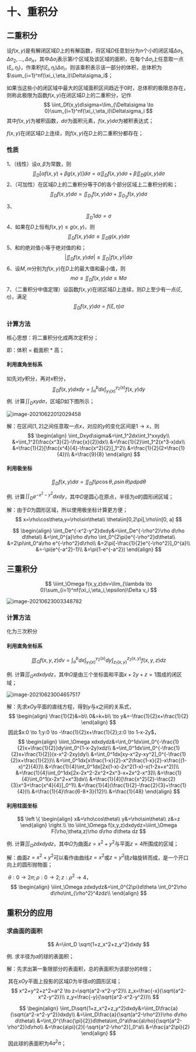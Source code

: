 # 十、重积分

## 二重积分

设$f(x,y)$是有解闭区域$D$上的有解函数，将区域$D$任意划分为$n$个小的闭区域$\Delta\sigma_1,\Delta\sigma_2,...,\Delta\sigma_n$，其中$\Delta\sigma_i$表示第$i$个区域及该区域的面积，在每个$\Delta\sigma_i$上任意取一点$(\xi_i,\eta_i)$，作乘积$f(\xi_i,\eta_i)\Delta\sigma_i$，则该乘积表示该一部分的体积，总体积为$\sum_{i=1}^nf(\xi_i,\eta_i)\Delta\sigma_i$；

如果当这些小的闭区域中最大的区域面积区间趋近于0时，总体积的极限总存在，则称此极限为函数$f(x,y)$在闭区域$D$上的二重积分，记作
$$
\iint_Df(x,y)d\sigma=\lim_{\Delta\sigma \to 0}\sum_{i=1}^nf(\xi_i,\eta_i)\Delta\sigma_i
$$
其中$f(x,y)$为被积函数，$d\sigma$为面积元素，$f(x,y)d\sigma$为被积表达式；

$f(x,y)$在闭区域$D$上连续，则$f(x,y)$在$D$上的二重积分都存在；

### 性质

1、（线性）设$\alpha,\beta$为常数，则
$$
\iint_D[\alpha f(x,y)+\beta g(x,y)]d\sigma=\alpha\iint_Df(x,y)d\sigma+\beta\iint_Dg(x,y)d\sigma
$$
2、（可加性）在区域$D$上的二重积分等于$D$的各个部分区域上二重积分的和；
$$
\iint_Df(x,y)d\sigma=\iint_{D_1}f(x,y)d\sigma+\iint_{D_2}f(x,y)d\sigma
$$
3、
$$
\iint_D1d\sigma=\sigma
$$
4、如果在$D$上恒有$f(x,y)\leqslant g(x,y)$，则
$$
\iint_Df(x,y)d\sigma \leqslant \iint_Dg(x,y)d\sigma
$$
5、和的绝对值小等于绝对值的和；
$$
|\iint_Df(x,y)d\sigma| \leqslant \iint_D|f(x,y)|d\sigma
$$
6、设$M,m$分别为$f(x,y)$在$D$上的最大值和最小值，则
$$
m\sigma \leqslant \iint_Df(x,y)d\sigma \leqslant M\sigma
$$
7、（二重积分中值定理）设函数$f(x,y)$在闭区域$D$上连续，则$D$上至少有一点$(\xi,\eta)$，满足
$$
\iint_Df(x,y)d\sigma=f(\xi,\eta)\sigma
$$

### 计算方法

核心思想：将二重积分化成两次定积分；

即：体积 = 截面积 * 高；

#### 利用直角坐标系

如先对$y$积分，再对$x$积分，
$$
\iint_Df(x,y)dxdy=\int_a^bdx\int_{y_1(x)}^{y_2(x)}f(x,y)dy
$$
例. 计算$\iint_Dxyd\sigma$，区域$D$如下图所示；

![image-20210622012029458](C:\Users\dzw\AppData\Roaming\Typora\typora-user-images\image-20210622012029458.png)

解：在区间$[1,2]$之间任意取一点$x$，对应的$y$的变化区间是$1\to x$，则
$$
\begin{align}
\iint_Dxyd\sigma&=\int_1^2dx\int_1^xxydy\\
&=\int_1^2(\frac{x^3}{2}-\frac{x}{2})dx\\
&=\frac{1}{2}\int_1^2(x^3-x)dx\\
&=\frac{1}{2}[\frac{x^4}{4}-\frac{x^2}{2}]_1^2\\
&=\frac{1}{2}(2+\frac{1}{4})\\
&=\frac{9}{8}
\end{align}
$$

#### 利用极坐标

$$
\iint_Df(x,y)d\sigma=\iint_Df(\rho\cos\theta,\rho\sin\theta)\rho d\rho d\theta
$$

例. 计算$\iint_De^{-x^2-y^2}dxdy$，其中$D$是圆心在原点，半径为$a$的圆形闭区域；

解：由于$D$为圆形区域，所以使用极坐标计算更方便；
$$
x=\rho\cos\theta,y=\rho\sin\theta\\
\theta\in[0,2\pi],\rho\in[0, a]
$$

$$
\begin{align}
\iint_De^{-x^2-y^2}dxdy&=\iint_De^{-\rho^2}\rho d\rho d\theta\\
&=\int_0^{a}\rho d\rho \int_0^{2\pi}e^{-\rho^2}d\theta\\
&=2\pi\int_0^a\rho e^{-\rho^2}d\rho\\
&=2\pi[-\frac{1}{2}e^{-\rho^2}]_0^{a}\\
&=-\pi(e^{-a^2}-1)\\
&=\pi(1-e^{-a^2})
\end{align}
$$

## 三重积分

$$
\iiint_\Omega f(x,y,z)dv=\lim_{\lambda \to 0}\sum_{i=1}^nf(\xi_i,\eta_i,\epsilon)\Delta v_i
$$

![image-20210623003348782](C:\Users\dzw\AppData\Roaming\Typora\typora-user-images\image-20210623003348782.png)

### 计算方法

化为三次积分

#### 利用直角坐标系

$$
\iiint_\Omega f(x,y,z)dv=\int_a^bdx\int_{y_1(x)}^{y_2(x)}dy\int_{z_1(x,y)}^{z_2(x,y)}f(x,y,z)dz
$$



例. 计算$\iiint_\Omega xdxdydz$，其中$\Omega$是由三个坐标面和平面$x+2y+z=1$围成的闭区域；

![image-20210623004657517](C:\Users\dzw\AppData\Roaming\Typora\typora-user-images\image-20210623004657517.png)

解：先求$xOy$平面的直线方程，得到$y$与$x$之间的关系式，
$$
\begin{align}
\frac{1}{2}&=b\\
0&=k+b\\
\to y&=-\frac{1}{2}x+\frac{1}{2}
\end{align}
$$
​		因此$x:0 \to 1;y:0 \to -\frac{1}{2}x+\frac{1}{2};z:0 \to 1-x-2y$，
$$
\begin{align}
\iiint_\Omega xdxdydz&=\int_0^1dx\int_0^{-\frac{1}{2}x+\frac{1}{2}}dy\int_0^{1-x-2y}xdz\\
&=\int_0^1dx\int_0^{-\frac{1}{2}x+\frac{1}{2}}(x-x^2-2xy)dy\\
&=\int_0^1dx[xy-x^2y-xy^2]_0^{-\frac{1}{2}x+\frac{1}{2}}\\
&=\int_0^1dx[x\frac{1-x}{2}-x^2\frac{1-x}{2}-x\frac{(1-x)^2}{4}]\\
&=\frac{1}{4}\int_0^1dx[2x(1-x)-2x^2(1-x)-x(1-2x+x^2)]\\
&=\frac{1}{4}\int_0^1dx[2x-2x^2-2x^2+2x^3-x+2x^2-x^3]\\
&=\frac{1}{4}\int_0^1(x-2x^2+x^3)dx\\
&=\frac{1}{4}[\frac{x^2}{2}-\frac{2}{3}x^3+\frac{x^4}{4}]_0^1\\
&=\frac{1}{4}(\frac{1}{2}-\frac{2}{3}+\frac{1}{4})\\
&=\frac{1}{4}\frac{6-8+3}{12}\\
&=\frac{1}{48}
\end{align}
$$


#### 利用柱面坐标

$$
\left \{
\begin{align}
x&=\rho\cos\theta\\
y&=\rho\sin\theta\\
z&=z
\end{align}
\right.\\
\to
\iiint_\Omega f(x,y,z)dxdydz=\iiint_\Omega F(\rho,\theta,z)\rho d\rho d\theta dz
$$



例. 计算$\iiint_\Omega zdxdydz$，其中$\Omega$为曲面$z=x^2+y^2$与平面$z=4$所围成的区域；

解：曲面$z=x^2+y^2$可以看作由曲线$z=x^2$或$z=y^2$绕$z$轴旋转而成，是一个开口向上的圆形抛物面；

​		$\theta:0\to2\pi;\rho:0\to2;z:\rho^2\to4$，
$$
\begin{align}
\iiint_\Omega zdxdydz&=\int_0^{2\pi}d\theta \int_0^2\rho d\rho\int_{\rho^2}^4zdz\\
\end{align}
$$

## 重积分的应用

### 求曲面的面积

$$
A=\iint_D \sqrt{1+z_x^2+z_y^2}dxdy
$$

例. 求半径为$a$的球的表面积；

解：先求出第一象限部分的表面积，总的表面积为该部分的8倍；

​		其在$xOy$平面上投影的区域$D$为半径$a$的圆形区域；
$$
x^2+y^2+z^2=a^2 \to z=\sqrt{a^2-x^2-y^2}\\
z_x=\frac{-x}{\sqrt{a^2-x^2-y^2}}\\
z_y=\frac{-y}{\sqrt{a^2-x^2-y^2}}\\
$$

$$
\begin{align}
\iint_D\sqrt{1+z_x^2+z_y^2}dxdy&=\iint_D\frac{a}{\sqrt{a^2-x^2-y^2}}dxdy\\
&=\iint_D\frac{a}{\sqrt{a^2-\rho^2}}\rho d\rho d\theta\\
&=\int_0^{\frac{\pi}{2}}d\theta\int_0^a\frac{a\rho}{\sqrt{a^2-\rho^2}}d\rho\\
&=\frac{a\pi}{2}[-\sqrt{a^2-\rho^2}]_0^a\\
&=\frac{a^2\pi}{2}
\end{align}
$$
​		因此球的表面积为$4a^2\pi$；

